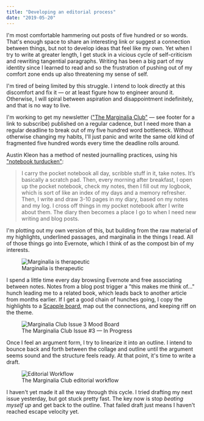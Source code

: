 ```yaml
---
title: "Developing an editorial process"
date: "2019-05-20"
---
```


I'm most comfortable hammering out posts of five hundred or so words. That's enough space to share an interesting link or suggest a connection between things, but not to develop ideas that feel like my own. Yet when I try to write at greater length, I get stuck in a vicious cycle of self-criticism and rewriting tangential paragraphs. Writing has been a big part of my identity since I learned to read and so the frustration of pushing out of my comfort zone ends up also threatening my sense of self.

I'm tired of being limited by this struggle. I intend to look directly at this discomfort and fix it — or at least figure how to engineer around it. Otherwise, I will spiral between aspiration and disappointment indefinitely, and that is no way to live.

I'm working to get my newsletter (["The Marginalia Club"][1] — see footer for a link to subscribe) published on a regular cadence, but I need more than a regular deadline to break out of my five hundred word bottleneck. Without otherwise changing my habits, I'll just panic and write the same old kind of fragmented five hundred words every time the deadline rolls around.

Austin Kleon has a method of nested journalling practices, using his ["notebook turducken"][2]:

> I carry the pocket notebook all day, scribble stuff in it, take notes. It’s basically a scratch pad. Then, every morning after breakfast, I open up the pocket notebook, check my notes, then I fill out my logbook, which is sort of like an index of my days and a memory refresher. Then, I write and draw 3-10 pages in my diary, based on my notes and my log. I cross off things in my pocket notebook after I write about them. The diary then becomes a place I go to when I need new writing and blog posts.

I'm plotting out my own version of this, but building from the raw material of my highlights, underlined passages, and marginalia in the things I read. All of those things go into Evernote, which I think of as the compost bin of my interests.

<figure>
  <img src="/content/images/2019/05/marginalia_therapy.jpg" alt="Marginalia is therapeutic"/>
  <figcaption>Marginalia is therapeutic</figcaption>
</figure>

I spend a little time every day browsing Evernote and free associating between notes. Notes from a blog post trigger a "this makes me think of…" hunch leading me to a related book, which leads back to another article from months earlier. If I get a good chain of hunches going, I copy the highlights to a [Scapple board][3], map out the connections, and keeping riff on the theme.

<figure>
  <img src="/content/images/2019/05/scapple_issue03.png" alt="Marginalia Club Issue 3 Mood Board">
  <figcaption>The Marginalia Club Issue #3 — In Progress </figcaption>
</figure>

Once I feel an argument form, I try to linearize it into an outline. I intend to bounce back and forth between the collage and outline until the argument seems sound and the structure feels ready. At that point, it's time to write a draft.

[1]: https://themarginaliaclub.substack.com/
[2]: https://austinkleon.com/2018/02/19/notebook-turducken/
[3]: https://www.literatureandlatte.com/scapple/overview

<figure>
  <img src="/content/images/2019/05/editorial_process.png" alt="Editorial Workflow">
  <figcaption>The Marginalia Club editorial workflow</figcaption>
</figure>

I haven't yet made it all the way through this cycle. I tried drafting my next issue yesterday, but got stuck pretty fast. The key now is stop _beating myself up_ and get back to the outline. That failed draft just means I haven't reached escape velocity yet.
